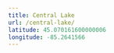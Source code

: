 ```yaml
---
title: Central Lake
url: /central-lake/
latitude: 45.070161600000006
longitude: -85.2641566
---
```

